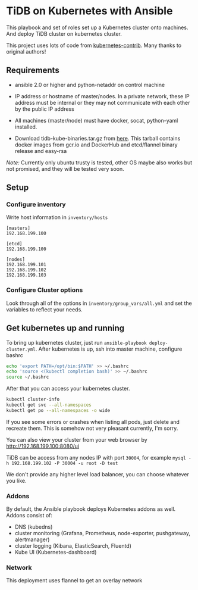 # TiDB on Kubernetes with Ansible

This playbook and set of roles set up a Kubernetes cluster onto machines. And deploy TiDB cluster on kubernetes cluster.

This project uses lots of code from [kubernetes-contrib](https://github.com/kubernetes/contrib/tree/master/ansible). Many thanks to original authors!

## Requirements

* ansible 2.0 or higher and python-netaddr on control machine

* IP address or hostname of master/nodes. In a private network, these IP address must be internal or they may not communicate with each other by the public IP address

* All machines (master/node) must have docker, socat, python-yaml installed.

* Download tidb-kube-binaries.tar.gz from [here](http://download.pingcap.net/tidb-kube-binaries.tar.gz). This tarball contains docker images from gcr.io and DockerHub and etcd/flannel binary release and easy-rsa

*Note:* Currently only ubuntu trusty is tested, other OS maybe also works but not promised, and they will be tested very soon.


## Setup

### Configure inventory

Write host information in `inventory/hosts`

```
[masters]
192.168.199.100

[etcd]
192.168.199.100

[nodes]
192.168.199.101
192.168.199.102
192.168.199.103
```

### Configure Cluster options

Look through all of the options in `inventory/group_vars/all.yml` and
set the variables to reflect your needs.

## Get kubernetes up and running

To bring up kubernetes cluster, just run `ansible-playbook deploy-cluster.yml`. After kubernetes is up, ssh into master machine, configure bashrc

```bash
echo 'export PATH=/opt/bin:$PATH' >> ~/.bashrc
echo 'source <(kubectl completion bash)' >> ~/.bashrc
source ~/.bashrc
```

After that you can access your kubernetes cluster.

```bash
kubectl cluster-info
kubectl get svc --all-namespaces
kubectl get po --all-namespaces -o wide
```

If you see some errors or crashes when listing all pods, just delete and recreate them. This is somehow not very pleasant currently, I'm sorry.

You can also view your cluster from your web browser by http://192.168.199.100:8080/ui

TiDB can be access from any nodes IP with port `30004`, for example `mysql -h 192.168.199.102 -P 30004 -u root -D test`

We don't provide any higher level load balancer, you can choose whatever you like.

### Addons

By default, the Ansible playbook deploys Kubernetes addons as well. Addons consist of:

* DNS (kubedns)
* cluster monitoring (Grafana, Prometheus, node-exporter, pushgateway, alertmanager)
* cluster logging (Kibana, ElasticSearch, Fluentd)
* Kube UI (Kubernetes-dashboard)

### Network

This deployment uses flannel to get an overlay network
